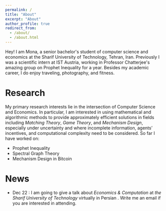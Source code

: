 ```yaml
---
permalink: /
title: "About"
excerpt: "About"
author_profile: true
redirect_from: 
  - /about/
  - /about.html
---
```


Hey! I am Mona, a senior bachelor's student of computer science and economics at the Sharif University of Technology, Tehran, Iran. Previously I was a scientific intern at IST Austria, working in Professor Chatterjee's amazing group on Prophet Inequality for a year. Besides my academic career, I do enjoy traveling, photography, and fitness. 

Research
======
My primary research interests lie in the intersection of Computer Science and Economics. In particular, I am interested in using mathematical and algorithmic methods to provide approximately efficient solutions in fields including _Matching Theory_, _Game Theory_, and _Mechanism Design_, especially under uncertainty and where incomplete information, agents’ incentives, and computational complexity need to be considered.
So far I have worked on:
* Prophet Inequality
* Spectral Graph Theory
* Mechanism Design in Bitcoin

News
======
* Dec 22 : I am going to give a talk about _Economics & Computation_ at _the Sharif University of Technology_ virtually in Persian . Write me an email if you are interested in attending.

